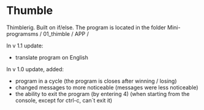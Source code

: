 # Thumble

Thimblerig. Built on if/else.
The program is located in the folder Mini-programsms / 01_thimble / APP /

In v 1.1 update:
- translate program on English

In v 1.0 update, added:
- program in a cycle
(the program is closes after winning / losing)
- changed messages to more noticeable
(messages were less noticeable)
- the ability to exit the program (by entering 4)
(when starting from the console, except for ctrl-c,  can`t exit it)